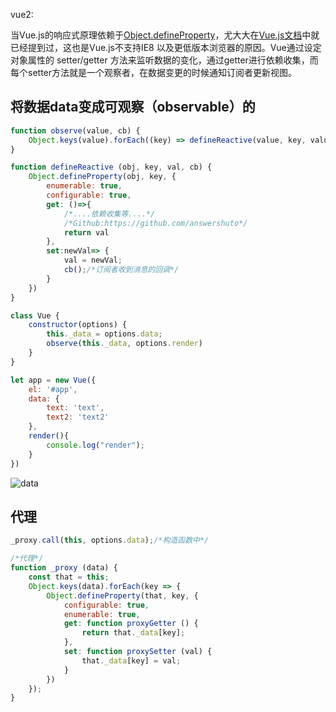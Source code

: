 vue2:



当Vue.js的响应式原理依赖于[Object.defineProperty](https://developer.mozilla.org/en-US/docs/Web/JavaScript/Reference/Global_Objects/Object/defineProperty)，尤大大在[Vue.js文档](https://cn.vuejs.org/v2/guide/reactivity.html#如何追踪变化)中就已经提到过，这也是Vue.js不支持IE8 以及更低版本浏览器的原因。Vue通过设定对象属性的 setter/getter 方法来监听数据的变化，通过getter进行依赖收集，而每个setter方法就是一个观察者，在数据变更的时候通知订阅者更新视图。

## 将数据data变成可观察（observable）的



```js
function observe(value, cb) {
    Object.keys(value).forEach((key) => defineReactive(value, key, value[key] , cb))
}

function defineReactive (obj, key, val, cb) {
    Object.defineProperty(obj, key, {
        enumerable: true,
        configurable: true,
        get: ()=>{
            /*....依赖收集等....*/
            /*Github:https://github.com/answershuto*/
            return val
        },
        set:newVal=> {
            val = newVal;
            cb();/*订阅者收到消息的回调*/
        }
    })
}

class Vue {
    constructor(options) {
        this._data = options.data;
        observe(this._data, options.render)
    }
}

let app = new Vue({
    el: '#app',
    data: {
        text: 'text',
        text2: 'text2'
    },
    render(){
        console.log("render");
    }
})
```

![data](https://cn.vuejs.org/images/data.png)



## 代理

```js
_proxy.call(this, options.data);/*构造函数中*/

/*代理*/
function _proxy (data) {
    const that = this;
    Object.keys(data).forEach(key => {
        Object.defineProperty(that, key, {
            configurable: true,
            enumerable: true,
            get: function proxyGetter () {
                return that._data[key];
            },
            set: function proxySetter (val) {
                that._data[key] = val;
            }
        })
    });
}
```
